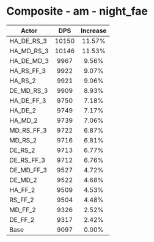 # Composite - am - night_fae
| Actor | DPS | Increase |
|---|:---:|:---:|
|HA_DE_RS_3|10150|11.57%|
|HA_MD_RS_3|10146|11.53%|
|HA_DE_MD_3|9967|9.56%|
|HA_RS_FF_3|9922|9.07%|
|HA_RS_2|9921|9.06%|
|DE_MD_RS_3|9909|8.93%|
|HA_DE_FF_3|9750|7.18%|
|HA_DE_2|9749|7.17%|
|HA_MD_2|9739|7.06%|
|MD_RS_FF_3|9722|6.87%|
|MD_RS_2|9716|6.81%|
|DE_RS_2|9713|6.77%|
|DE_RS_FF_3|9712|6.76%|
|DE_MD_FF_3|9527|4.72%|
|DE_MD_2|9522|4.68%|
|HA_FF_2|9509|4.53%|
|RS_FF_2|9504|4.48%|
|MD_FF_2|9326|2.52%|
|DE_FF_2|9317|2.42%|
|Base|9097|0.00%|
